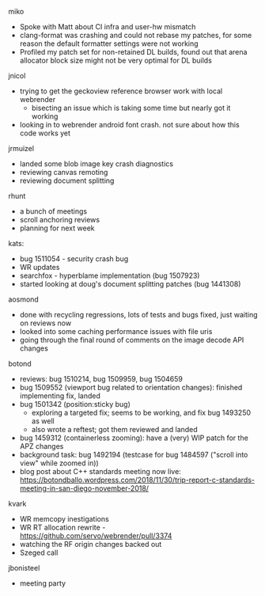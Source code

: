 miko
  * Spoke with Matt about CI infra and user-hw mismatch
  * clang-format was crashing and could not rebase my patches, for some reason the default formatter settings were not working
  * Profiled my patch set for non-retained DL builds, found out that arena allocator block size might not be very optimal for DL builds

jnicol
  * trying to get the geckoview reference browser work with local webrender
    * bisecting an issue which is taking some time but nearly got it working
  * looking in to webrender android font crash. not sure about how this code works yet

jrmuizel
  * landed some blob image key crash diagnostics
  * reviewing canvas remoting
  * reviewing document splitting

rhunt
  * a bunch of meetings
  * scroll anchoring reviews
  * planning for next week

kats:
  * bug 1511054 - security crash bug
  * WR updates
  * searchfox - hyperblame implementation (bug 1507923)
  * started looking at doug's document splitting patches (bug 1441308)

aosmond
  * done with recycling regressions, lots of tests and bugs fixed, just waiting on reviews now
  * looked into some caching performance issues with file uris
  * going through the final round of comments on the image decode API changes

botond
  * reviews: bug 1510214, bug 1509959, bug 1504659 
  * bug 1509552 (viewport bug related to orientation changes): finished implementing fix, landed
  * bug 1501342 (position:sticky bug) 
    * exploring a targeted fix; seems to be working, and fix bug 1493250 as well 
    * also wrote a reftest; got them reviewed and landed
  * bug 1459312 (containerless zooming): have a (very) WIP patch for the APZ changes 
  * background task: bug 1492194 (testcase for bug 1484597 ("scroll into view" while zoomed in))
  * blog post about C++ standards meeting now live: https://botondballo.wordpress.com/2018/11/30/trip-report-c-standards-meeting-in-san-diego-november-2018/

kvark
  * WR memcopy inestigations
  * WR RT allocation rewrite - https://github.com/servo/webrender/pull/3374
  * watching the RF origin changes backed out
  * Szeged call

jbonisteel
  * meeting party
